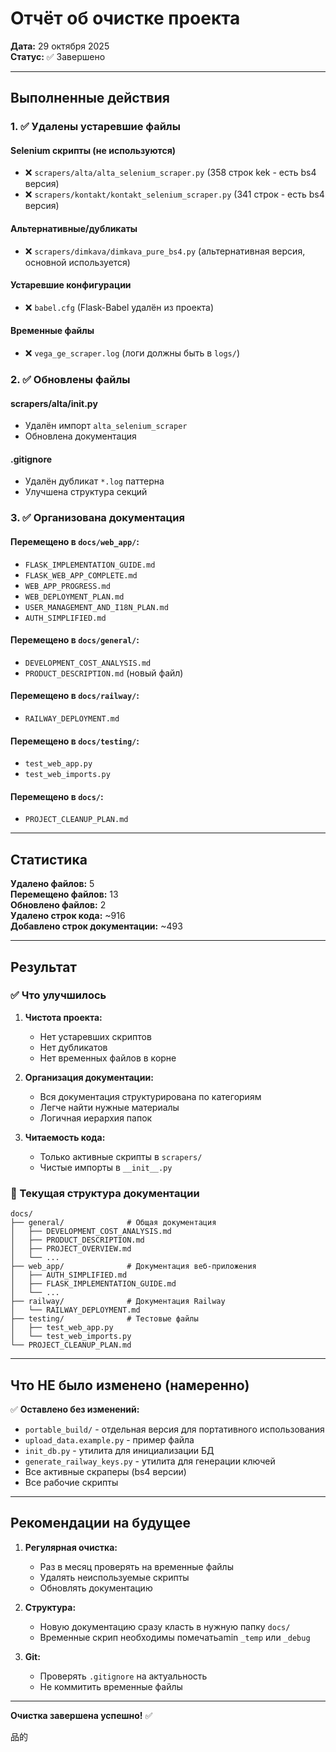 # Отчёт об очистке проекта

**Дата:** 29 октября 2025  
**Статус:** ✅ Завершено

---

## Выполненные действия

### 1. ✅ Удалены устаревшие файлы

#### Selenium скрипты (не используются)
- ❌ `scrapers/alta/alta_selenium_scraper.py` (358 строк kek - есть bs4 версия)
- ❌ `scrapers/kontakt/kontakt_selenium_scraper.py` (341 строк - есть bs4 версия)

#### Альтернативные/дубликаты
- ❌ `scrapers/dimkava/dimkava_pure_bs4.py` (альтернативная версия, основной используется)

#### Устаревшие конфигурации
- ❌ `babel.cfg` (Flask-Babel удалён из проекта)

#### Временные файлы
- ❌ `vega_ge_scraper.log` (логи должны быть в `logs/`)

### 2. ✅ Обновлены файлы

#### scrapers/alta/__init__.py
- Удалён импорт `alta_selenium_scraper`
- Обновлена документация

#### .gitignore
- Удалён дубликат `*.log` паттерна
- Улучшена структура секций

### 3. ✅ Организована документация

#### Перемещено в `docs/web_app/`:
- `FLASK_IMPLEMENTATION_GUIDE.md`
- `FLASK_WEB_APP_COMPLETE.md`
- `WEB_APP_PROGRESS.md`
- `WEB_DEPLOYMENT_PLAN.md`
- `USER_MANAGEMENT_AND_I18N_PLAN.md`
- `AUTH_SIMPLIFIED.md`

#### Перемещено в `docs/general/`:
- `DEVELOPMENT_COST_ANALYSIS.md`
- `PRODUCT_DESCRIPTION.md` (новый файл)

#### Перемещено в `docs/railway/`:
- `RAILWAY_DEPLOYMENT.md`

#### Перемещено в `docs/testing/`:
- `test_web_app.py`
- `test_web_imports.py`

#### Перемещено в `docs/`:
- `PROJECT_CLEANUP_PLAN.md`

---

## Статистика

**Удалено файлов:** 5  
**Перемещено файлов:** 13  
**Обновлено файлов:** 2  
**Удалено строк кода:** ~916  
**Добавлено строк документации:** ~493

---

## Результат

### ✅ Что улучшилось

1. **Чистота проекта:**
   - Нет устаревших скриптов
   - Нет дубликатов
   - Нет временных файлов в корне

2. **Организация документации:**
   - Вся документация структурирована по категориям
   - Легче найти нужные материалы
   - Логичная иерархия папок

3. **Читаемость кода:**
   - Только активные скрипты в `scrapers/`
   - Чистые импорты в `__init__.py`

### 📁 Текущая структура документации

```
docs/
├── general/              # Общая документация
│   ├── DEVELOPMENT_COST_ANALYSIS.md
│   ├── PRODUCT_DESCRIPTION.md
│   ├── PROJECT_OVERVIEW.md
│   └── ...
├── web_app/              # Документация веб-приложения
│   ├── AUTH_SIMPLIFIED.md
│   ├── FLASK_IMPLEMENTATION_GUIDE.md
│   └── ...
├── railway/              # Документация Railway
│   └── RAILWAY_DEPLOYMENT.md
├── testing/              # Тестовые файлы
│   ├── test_web_app.py
│   └── test_web_imports.py
└── PROJECT_CLEANUP_PLAN.md
```

---

## Что НЕ было изменено (намеренно)

✅ **Оставлено без изменений:**
- `portable_build/` - отдельная версия для портативного использования
- `upload_data.example.py` - пример файла
- `init_db.py` - утилита для инициализации БД
- `generate_railway_keys.py` - утилита для генерации ключей
- Все активные скраперы (bs4 версии)
- Все рабочие скрипты

---

## Рекомендации на будущее

1. **Регулярная очистка:**
   - Раз в месяц проверять на временные файлы
   - Удалять неиспользуемые скрипты
   - Обновлять документацию

2. **Структура:**
   - Новую документацию сразу класть в нужную папку `docs/`
   - Временные скрип необходимы помечатьamin `_temp` или `_debug`

3. **Git:**
   - Проверять `.gitignore` на актуальность
   - Не коммитить временные файлы

---

**Очистка завершена успешно!** ✅

品的

